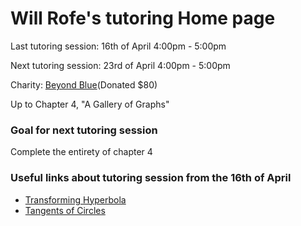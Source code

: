 # Will Rofe's tutoring Home page

Last tutoring session: 16th of April 4:00pm - 5:00pm

Next tutoring session: 23rd of April 4:00pm - 5:00pm

Charity: [Beyond Blue](https://www.beyondblue.org.au/)(Donated $80)

Up to Chapter 4, "A Gallery of Graphs"

### Goal for next tutoring session
Complete the entirety of chapter 4

### Useful links about tutoring session from the 16th of April
- [Transforming Hyperbola](https://www.desmos.com/calculator/8o0yflpjef)
- [Tangents of Circles](https://www.desmos.com/calculator/v0lbzd0knj)
